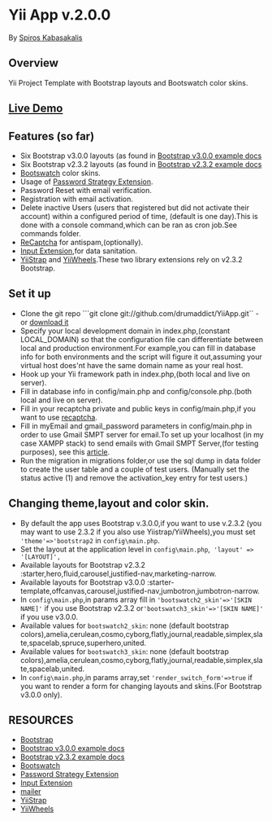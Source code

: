 ﻿# Yii App v.2.0.0
By [Spiros Kabasakalis](http://iws.kabasakalis.gr/)

## Overview

Yii Project Template with Bootstrap layouts and Bootswatch color skins.
## [Live Demo](http://yiiapp.kabasakalis.tk)

## Features (so far)

- Six Bootstrap v3.0.0 layouts (as found in [Bootstrap v3.0.0 example docs](http://getbootstrap.com/getting-started/#examples)
- Six Bootstrap v2.3.2 layouts (as found in [Bootstrap v2.3.2 example docs](http://getbootstrap.com/2.3.2/getting-started.html#examples)
- [Bootswatch](http://bootswatch.com/) color skins.
- Usage of [Password Strategy Extension](http://www.yiiframework.com/extension/yii-password-strategies/).
- Password Reset with email verification.
- Registration with email activation.
- Delete inactive Users (users that registered but did not activate their account) within a configured period of time,
  (default is one day).This is done with a console command,which can be ran as cron job.See commands folder.
- [ReCaptcha](http://www.google.com/recaptcha) for antispam,(optionally).
- [Input Extension](http://www.yiiframework.com/extension/input/),for data sanitation.
- [YiiStrap](http://www.getyiistrap.com/) and [YiiWheels](http://yiiwheels.2amigos.us/).These two library extensions rely on v2.3.2 Bootstrap.


## Set it up
- Clone the git repo ```git clone git://github.com/drumaddict/YiiApp.git`` - or [download it](https://github.com/drumaddict/YiiApp/archive/master.zip)
- Specify your local development domain in index.php,(constant LOCAL_DOMAIN) so that the configuration file can differentiate between local and production environment.For example,you can fill in database info for both environments and the script will figure it out,assuming your virtual host does'nt have the same domain name as your real host.
- Hook up your Yii framework path in index.php,(both local and live on server).
- Fill in database info in config/main.php and config/console.php.(both local and live on server).
- Fill in your recaptcha private and public keys in config/main.php,if you want to use [recaptcha](http://www.google.com/recaptcha).
- Fill in myEmail and gmail_password  parameters in config/main.php in order to use Gmail SMPT server
  for email.To set up your localhost (in my case XAMPP stack) to send emails with Gmail SMPT Server,(for testing purposes),
  see this [article](http://expertester.wordpress.com/2010/07/07/how-to-send-email-from-xampp-php/).
- Run the migration in migrations folder,or use the sql dump in data folder to create the user table and a couple of test users.
  (Manually set the status active (1) and remove the activation_key entry for test users.)

## Changing theme,layout and color skin.
- By default the app uses Bootstrap v.3.0.0,if you want to use v.2.3.2 (you may want to use 2.3.2 if you also use Yiistrap/YiiWheels),you must set ```'theme'=>'bootstrap2``` in ```config\main.php```.
- Set the layout at the application level in ```config\main.php```,``` 'layout' => '[LAYOUT]',```
- Available layouts for Bootstrap v2.3.2 :starter,hero,fluid,carousel,justified-nav,marketing-narrow.
- Available layouts for Bootstrap v3.0.0 :starter-template,offcanvas,carousel,justified-nav,jumbotron,jumbotron-narrow.
- In ```config\main.php```,in params array fill in ```'bootswatch2_skin'=>'[SKIN NAME]'``` if you use Bootstrap v2.3.2 or```'bootswatch3_skin'=>'[SKIN NAME]'``` if you use v3.0.0.
- Available values for ```bootswatch2_skin```: none (default bootstrap colors),amelia,cerulean,cosmo,cyborg,flatly,journal,readable,simplex,slate,spacelab,spruce,superhero,united.
- Available values for ```bootswatch3_skin```: none (default bootstrap colors),amelia,cerulean,cosmo,cyborg,flatly,journal,readable,simplex,slate,spacelab,united.
- In ```config\main.php```,in params array,set ```'render_switch_form'=>true``` if you want to render a form for changing layouts and skins.(For Bootstrap v3.0.0 only).

## RESOURCES

- [Bootstrap](http://getbootstrap.com/)
- [Bootstrap v3.0.0 example docs](http://getbootstrap.com/getting-started/#examples)
- [Bootstrap v2.3.2 example docs](http://getbootstrap.com/2.3.2/getting-started.html#examples)
- [Bootswatch](http://bootswatch.com/)
- [Password Strategy Extension](http://www.yiiframework.com/extension/yii-password-strategies/)
- [Input Extension](http://www.yiiframework.com/extension/input/)
- [mailer](http://www.yiiframework.com/extension/mailer/)
- [YiiStrap](http://www.getyiistrap.com/)
- [YiiWheels](http://yiiwheels.2amigos.us/)
